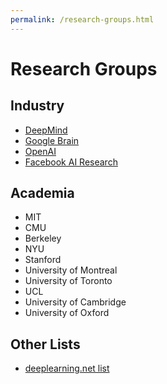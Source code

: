 ```yaml
---
permalink: /research-groups.html
---
```

# Research Groups

## Industry

* [DeepMind](https://deepmind.com/)
* [Google Brain](https://research.google.com/teams/brain/)
* [OpenAI](https://openai.com/)
* [Facebook AI Research](https://research.fb.com/category/facebook-ai-research-fair/)

## Academia

* MIT
* CMU
* Berkeley
* NYU
* Stanford
* University of Montreal
* University of Toronto
* UCL
* University of Cambridge
* University of Oxford

## Other Lists

* [deeplearning.net list](http://deeplearning.net/deep-learning-research-groups-and-labs/)
